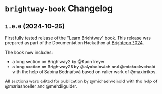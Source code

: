 # `brightway-book` Changelog

## `1.0.0` (2024-10-25)

First fully tested release of the "Learn Brightway" book. This release was prepared as part of the Documentation Hackathon at [Brightcon 2024](https://2024.brightcon.link).

The book now includes:

- a long section on Brightway2 by @KarinTreyer
- a long section on Brightway25 by @alyabolowich and @michaelweinold with the help of Sabina Bednářová based on ealier work of @maximikos.

All sections were edited for publication by @michaelweinold with the help of @mariashoeller and @mehdiiguider.
